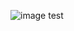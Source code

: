 ![image](https://user-images.githubusercontent.com/45450994/186073878-c9047ec9-0fa1-4f06-8faf-565e7390e0c5.png)
test
